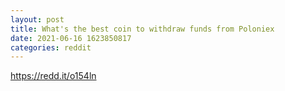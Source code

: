 ```yaml
--- 
layout: post 
title: What's the best coin to withdraw funds from Poloniex 
date: 2021-06-16 1623850817 
categories: reddit 
--- 
```

https://redd.it/o154ln